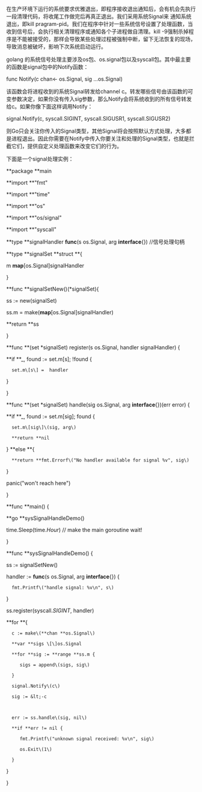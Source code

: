 在生产环境下运行的系统要求优雅退出，即程序接收退出通知后，会有机会先执行一段清理代码，将收尾工作做完后再真正退出。我们采用系统Signal来 通知系统退出，即kill pragram-pid。我们在程序中针对一些系统信号设置了处理函数，当收到信号后，会执行相关清理程序或通知各个子进程做自清理。kill -9强制杀掉程序是不能被接受的，那样会导致某些处理过程被强制中断，留下无法恢复的现场，导致消息被破坏，影响下次系统启动运行。

golang 的系统信号处理主要涉及os包、os.signal包以及syscall包。其中最主要的函数是signal包中的Notify函数：

func Notify\(c chan&lt;- os.Signal, sig …os.Signal\)

该函数会将进程收到的系统Signal转发给channel c。转发哪些信号由该函数的可变参数决定，如果你没有传入sig参数，那么Notify会将系统收到的所有信号转发给c。如果你像下面这样调用Notify：

signal.Notify\(c, syscall.SIGINT, syscall.SIGUSR1, syscall.SIGUSR2\)

则Go只会关注你传入的Signal类型，其他Signal将会按照默认方式处理，大多都是进程退出。因此你需要在Notify中传入你要关注和处理的Signal类型，也就是拦截它们，提供自定义处理函数来改变它们的行为。

下面是一个signal处理实例：

**package **main



**import **"fmt"

**import **"time"

**import **"os"

**import **"os\/signal"

**import **"syscall"



**type **signalHandler **func**\(s os.Signal, arg **interface**{}\) \/\/信号处理句柄



**type **signalSet **struct **{

   m **map**\[os.Signal\]signalHandler

}



**func **signalSetNew\(\)\(\*signalSet\){

   ss := new\(signalSet\)

   ss.m = make\(**map**\[os.Signal\]signalHandler\)

   **return **ss

}



**func **\(set \*signalSet\) register\(s os.Signal, handler signalHandler\) {

   **if **\_, found := set.m\[s\]; !found {

      set.m\[s\] =  handler

   }

}



**func **\(set \*signalSet\) handle\(sig os.Signal, arg **interface**{}\)\(err error\) {

   **if **\_, found := set.m\[sig\]; found {

      set.m\[sig\]\(sig, arg\)

      **return **nil

   } **else **{

      **return **fmt.Errorf\("No handler available for signal %v", sig\)

   }



   panic\("won't reach here"\)

}



**func **main\(\) {

   **go **sysSignalHandleDemo\(\)

   time.Sleep\(time._Hour_\) \/\/ make the main goroutine wait!

}



**func **sysSignalHandleDemo\(\) {

   ss := signalSetNew\(\)

   handler := **func**\(s os.Signal, arg **interface**{}\) {

      fmt.Printf\("handle signal: %v\n", s\)

   }



   ss.register\(syscall._SIGINT_, handler\)



   **for **{

      c := make\(**chan **os.Signal\)

      **var **sigs \[\]os.Signal

      **for **sig := **range **ss.m {

         sigs = append\(sigs, sig\)

      }

      signal.Notify\(c\)

      sig := &lt;-c



      err := ss.handle\(sig, nil\)

      **if **err != nil {

         fmt.Printf\("unknown signal received: %v\n", sig\)

         os.Exit\(1\)

      }

   }

}

```

```







